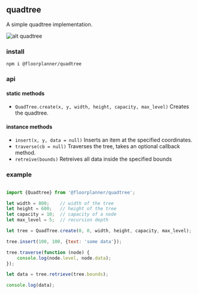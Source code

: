## quadtree

A simple quadtree implementation.

![alt quadtree](https://content.screencast.com/users/TimKnip/folders/Jing/media/2e40667f-baf3-416c-98ff-ef8ef372271b/2018-03-26_1312.png)

### install

    npm i @floorplanner/quadtree

### api

#### static methods

-  `QuadTree.create(x, y, width, height, capacity, max_level)` Creates the quadtree.

#### instance methods

-  `insert(x, y, data = null)` Inserts an item at the specified coordinates.
-  `traverse(cb = null)` Traverses the tree, takes an optional callback method.
-  `retreive(bounds)` Retreives all data inside the specified bounds
 
### example

```javascript

import {Quadtree} from '@floorplanner/quadtree';

let width = 800;    // width of the tree
let height = 600;   // height of the tree
let capacity = 10;  // capacity of a node
let max_level = 5;  // recursion depth

let tree = QuadTree.create(0, 0, width, height, capacity, max_level);

tree.insert(100, 100, {text: 'some data'});

tree.traverse(function (node) {
    console.log(node.level, node.data);
});

let data = tree.retrieve(tree.bounds);

console.log(data);

```
